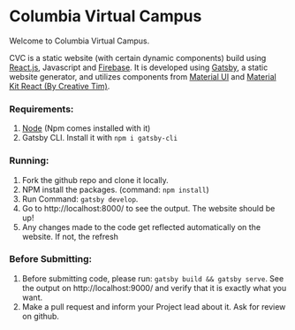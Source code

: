 # Columbia Virtual Campus

Welcome to Columbia Virtual Campus.

CVC is a static website (with certain dynamic components) build using 
[React.js](https://reactjs.org/, "React JS"), Javascript and [Firebase](https://firebase.google.com/, "Firebase"). 
It is developed using [Gatsby](https://www.gatsbyjs.org/docs/, "Gatsby"), a static website generator, and utilizes components from [Material UI](https://material-ui.com/getting-started/templates/, "Material UI") and [Material Kit React (By Creative Tim)](https://demos.creative-tim.com/material-kit-react/#/, "Material Kit React").


### Requirements:
1. [Node](https://nodejs.org/en/download/, "Node") (Npm comes installed with it)
2. Gatsby CLI. Install it with `npm i gatsby-cli`


### Running:
1. Fork the github repo and clone it locally.
2. NPM install the packages. (command: `npm install`)
3. Run Command: `gatsby develop`.
4. Go to http://localhost:8000/ to see the output. The website should be up!
5. Any changes made to the code get reflected automatically on the website. If not, the refresh

### Before Submitting:
1. Before submitting code, please run: `gatsby build && gatsby serve`. See the output on http://localhost:9000/ and verify that it is exactly what you want.
2. Make a pull request and inform your Project lead about it. Ask for review on github.





